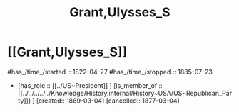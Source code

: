 ﻿---
aliases:
- Grant,Ulysses_S
- "Ulysses S. Grant"
- 
confidential: private
cssclasses: "private note"
draft: true
expiryDate: 
has_id_wikidata: Q34836
has_Template: '[[Extract~Note~Template]]'
isDeleted: false
isReadOnly: false
keywords: Grant,Ulysses_S
lang: en
layout: 
license: (c)copyrighted
linkTitle: Grant,Ulysses_S
publish: false
publishDate: 
tags:
- Grant,Ulysses_S
- 
title: Grant,Ulysses_S
type: private_note
---

# [[Grant,Ulysses_S]] 

#has_/time_/started :: 1822-04-27
#has_/time_/stopped  :: 1885-07-23
-   [has_role :: [[../US~President]] ] [is_member_of ::[[../../../../../Knowledge/History.internal/History~USA/US~Republican_Party]]] ] [created:: 1869-03-04]  [cancelled:: 1877-03-04]  

